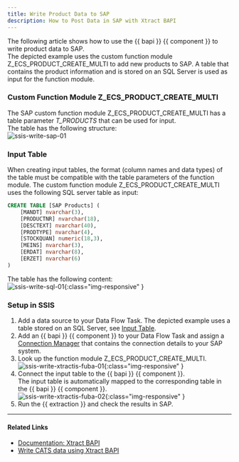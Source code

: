 ```yaml
---
title: Write Product Data to SAP
description: How to Post Data in SAP with Xtract BAPI
---
```



The following article shows how to use the {{ bapi }} {{ component }} to write product data to SAP.<br>
The depicted example uses the custom function module Z_ECS_PRODUCT_CREATE_MULTI to add new products to SAP.
A table that contains the product information and is stored on an SQL Server is used as input for the function module.


### Custom Function Module Z_ECS_PRODUCT_CREATE_MULTI

The SAP custom function module Z_ECS_PRODUCT_CREATE_MULTI has a table parameter *T_PRODUCTS* that can be used for input. <br>
The table has the following structure:<br>
![ssis-write-sap-01](../assets/images/articles/bapi/ssis-write-sap-01.png)

### Input Table

When creating input tables, the format (column names and data types) of the table must be compatible with the table parameters of the function module.
The custom function module Z_ECS_PRODUCT_CREATE_MULTI uses the following SQL server table as input: 

```  sql linenums="1" title="Input Table for Z_ECS_PRODUCT_CREATE_MULTI"
CREATE TABLE [SAP Products] (
    [MANDT] nvarchar(3), 
    [PRODUCTNR] nvarchar(18),
    [DESCTEXT] nvarchar(40),
    [PRODTYPE] nvarchar(4),
    [STOCKQUAN] numeric(18,3),
    [MEINS] nvarchar(3),
    [ERDAT] nvarchar(8),
    [ERZET] nvarchar(6)
)
```

The table has the following content:<br>
![ssis-write-sql-01](../assets/images/articles/bapi/ssis-write-sql-01.png){:class="img-responsive" }

### Setup in SSIS

1. Add a data source to your Data Flow Task. The depicted example uses a table stored on an SQL Server, see [Input Table](#input-table).
2. Add an {{ bapi }} {{ component }} to your Data Flow Task and assign a [Connection Manager](../documentation/sap-connection/index.md/#assign-connection-managers-to-xtract-components) that contains the connection details to your SAP system. 
3. Look up the function module Z_ECS_PRODUCT_CREATE_MULTI.<br>
![ssis-write-xtractis-fuba-01](../assets/images/articles/bapi/BAPI-table-input.png){:class="img-responsive" }
4. Connect the input table to the {{ bapi }} {{ component }}. <br>
The input table is automatically mapped to the corresponding table in the {{ bapi }} {{ component }}.<br>
![ssis-write-xtractis-fuba-02](../assets/images/articles/bapi/ssis-write-xtractis-fuba-02.png){:class="img-responsive" }
5. Run the {{ extraction }} and check the results in SAP.

*****

#### Related Links
- [Documentation: Xtract BAPI](../documentation/bapi/index.md)
- [Write CATS data using Xtract BAPI](write-cats-data-to-sap.md)